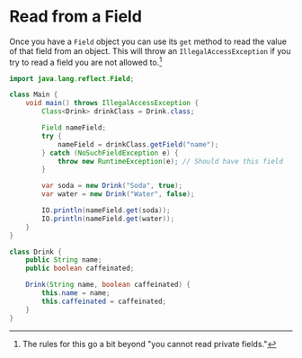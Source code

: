 # Read from a Field

Once you have a `Field` object you can use its `get` method to read the value of that field
from an object. This will throw an `IllegalAccessException` if you try to read a field you
are not allowed to.[^permission]

```java
import java.lang.reflect.Field;

class Main {
    void main() throws IllegalAccessException {
        Class<Drink> drinkClass = Drink.class;

        Field nameField;
        try {
            nameField = drinkClass.getField("name");
        } catch (NoSuchFieldException e) {
            throw new RuntimeException(e); // Should have this field
        }

        var soda = new Drink("Soda", true);
        var water = new Drink("Water", false);

        IO.println(nameField.get(soda));
        IO.println(nameField.get(water));
    }
}

class Drink {
    public String name;
    public boolean caffeinated;

    Drink(String name, boolean caffeinated) {
        this.name = name;
        this.caffeinated = caffeinated;
    }
}
```

[^permission]: The rules for this go a bit beyond "you cannot read private fields."